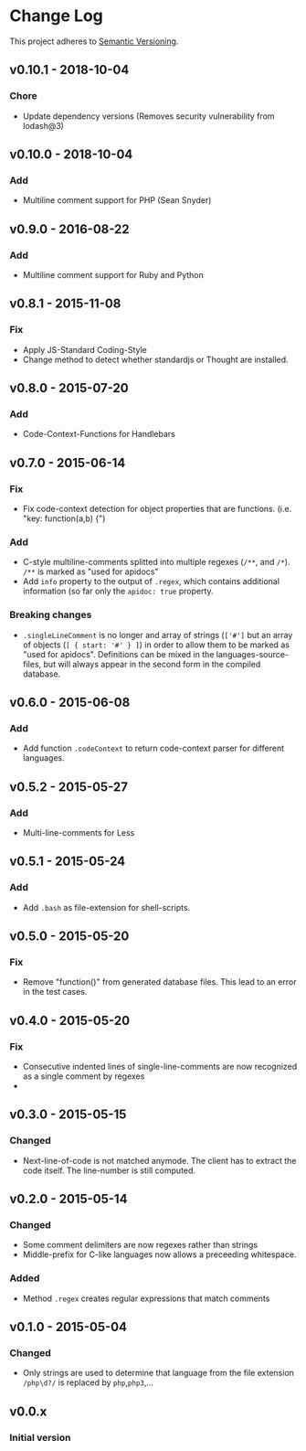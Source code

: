 # Change Log

This project adheres to [Semantic Versioning](http://semver.org/).

## v0.10.1 - 2018-10-04

### Chore

- Update dependency versions (Removes security vulnerability from lodash@3)


## v0.10.0 - 2018-10-04

### Add

- Multiline comment support for PHP (Sean Snyder)


## v0.9.0 - 2016-08-22
### Add

- Multiline comment support for Ruby and Python

## v0.8.1 - 2015-11-08

### Fix

- Apply JS-Standard Coding-Style
- Change method to detect whether standardjs or Thought are installed.

## v0.8.0 - 2015-07-20
### Add

- Code-Context-Functions for Handlebars

## v0.7.0 - 2015-06-14
### Fix
- Fix code-context detection for object properties that are functions.
  (i.e. "key: function(a,b) {")

### Add
- C-style multiline-comments splitted into multiple regexes (`/**`, and `/*`).
  `/**` is marked as "used for apidocs"
- Add `info` property to the output of `.regex`, which contains additional information
  (so far only the `apidoc: true` property.

### Breaking changes

- `.singleLineComment` is no longer and array of strings (`['#']` but an array
  of objects (`[ { start: '#' } ]`) in order to allow them to be marked
  as "used for apidocs". Definitions can be mixed in the languages-source-files,
  but will always appear in the second form in the compiled database.

## v0.6.0 - 2015-06-08
### Add
- Add function `.codeContext` to return code-context parser for different languages.

## v0.5.2 - 2015-05-27
### Add
- Multi-line-comments for Less

## v0.5.1 - 2015-05-24
### Add
- Add `.bash` as file-extension for shell-scripts.

## v0.5.0 - 2015-05-20
### Fix
- Remove "function()" from generated database files. This lead to an error in the test cases.

## v0.4.0 - 2015-05-20
### Fix
- Consecutive indented lines of single-line-comments are now recognized
  as a single comment by regexes
-

## v0.3.0 - 2015-05-15
### Changed
- Next-line-of-code is not matched anymode. The client has to extract the code itself.
  The line-number is still computed.


## v0.2.0 - 2015-05-14
### Changed
- Some comment delimiters are now regexes rather than strings
- Middle-prefix for C-like languages now allows a preceeding whitespace.

### Added
- Method `.regex` creates regular expressions that match comments

## v0.1.0 - 2015-05-04
### Changed
- Only strings are used to determine that language from the file extension
  `/php\d?/` is replaced by `php`,`php3`,...


## v0.0.x
### Initial version
